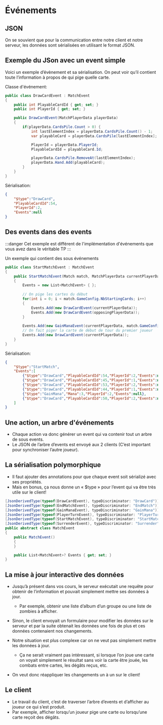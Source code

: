 # Événements

## JSON

On se souvient que pour la communication entre notre client et notre serveur, les données sont sérialisées en utilisant le format JSON.

## Exemple du JSon avec un event simple

Voici un exemple d’évènement et sa sérialisation. On peut voir qu’il contient toute l’information à propos de qui pige quelle carte.

Classe d'événement:

```csharp
public class DrawCardEvent : MatchEvent
{
    public int PlayableCardId { get; set; }
    public int PlayerId { get; set; }

    public DrawCardEvent(MatchPlayerData playerData)
    {
        if(playerData.CardsPile.Count > 0) {
            int lastElementIndex = playerData.CardsPile.Count() - 1;
            var playableCard = playerData.CardsPile[lastElementIndex];

            PlayerId = playerData.PlayerId;
            PlayableCardId = playableCard.Id;

            playerData.CardsPile.RemoveAt(lastElementIndex);
            playerData.Hand.Add(playableCard);
        }
    }
}
```

Sérialisation:

```json
{
    "$type":"DrawCard",
    "PlayableCardId":54,
    "PlayerId":2,
    "Events":null
}
```

## Des events dans des events

:::danger
Cet exemple est différent de l'implémentation d'événements que vous avez dans le véritable TP
:::

Un exemple qui contient des sous événements

```csharp
public class StartMatchEvent : MatchEvent
{
    public StartMatchEvent(Match match, MatchPlayerData currentPlayerData, MatchPlayerData opposingPlayerData)
    {
        Events = new List<MatchEvent> { };
        
        // On pige les cartes du début
        for(int i = 0; i < match.GameConfig.NbStartingCards; i++)
        {
            Events.Add(new DrawCardEvent(currentPlayerData));
            Events.Add(new DrawCardEvent(opposingPlayerData));
        }
        
        Events.Add(new GainManaEvent(currentPlayerData, match.GameConfig.NbManaPerTurn));
        // On fait piger la carte de début de tour du premier joueur
        Events.Add(new DrawCardEvent(currentPlayerData));
    }
}
```

Sérialisation:

```json
{
    "$type":"StartMatch",
    "Events":[
        {"$type":"DrawCard","PlayableCardId":54,"PlayerId":2,"Events":null},
        {"$type":"DrawCard","PlayableCardId":45,"PlayerId":1,"Events":null},
        {"$type":"DrawCard","PlayableCardId":53,"PlayerId":2,"Events":null},
        {"$type":"DrawCard","PlayableCardId":44,"PlayerId":1,"Events":null},
        {"$type":"GainMana","Mana":3,"PlayerId":2,"Events":null},
        {"$type":"DrawCard","PlayableCardId":50,"PlayerId":2,"Events":null}
    ]
}
```

## Une action, un arbre d'événements

- Chaque action va donc générer un event qui va contenir tout un arbre de sous events.
- Le JSON de l’arbre d’events est envoyé aux 2 clients (C’est important pour synchroniser l’autre joueur).

## La sérialisation polymorphique

- Il faut ajouter des annotations pour que chaque event soit sérializé avec ses propriétés.
- Mais en bonus, ça nous donne un « $type » pour l’event qui va être très utile sur le client!

```csharp
[JsonDerivedType(typeof(DrawCardEvent), typeDiscriminator: "DrawCard")]
[JsonDerivedType(typeof(EndMatchEvent), typeDiscriminator: "EndMatch")]
[JsonDerivedType(typeof(GainManaEvent), typeDiscriminator: "GainMana")]
[JsonDerivedType(typeof(PlayerTurnEvent), typeDiscriminator: "PlayerTurn")]
[JsonDerivedType(typeof(StartMatchEvent), typeDiscriminator: "StartMatch")]
[JsonDerivedType(typeof(SurrenderEvent), typeDiscriminator: "Surrender")]
public abstract class MatchEvent
{
    public MatchEvent()
    {
    }

    public List<MatchEvent>? Events { get; set; }
}
```

## La mise à jour interactive des données

- Jusqu’à présent dans vos cours, le serveur exécutait une requête pour obtenir de l’information et pouvait simplement mettre ses données à jour.
    - Par exemple, obtenir une liste d’album d’un groupe ou une liste de zombies à afficher.
- Sinon, le client envoyait un formulaire pour modifier les données sur le serveur et par la suite obtenait les données une fois de plus et ces données contenaient nos changements.

- Notre situation est plus complexe car on ne veut pas simplement mettre les données à jour.
    - Ça ne serait vraiment pas intéressant, si lorsque l’on joue une carte on voyait simplement le résultat sans voir la carte être jouée, les combats entre cartes, les dégâts reçus, etc.
- On veut donc réappliquer les changements un à un sur le client!

## Le client

- Le travail du client, c’est de traverser l’arbre d’events et d’afficher au joueur ce qui s’est produit.
- Par exemple, afficher lorsqu’un joueur pige une carte ou lorsqu’une carte reçoit des dégâts.






